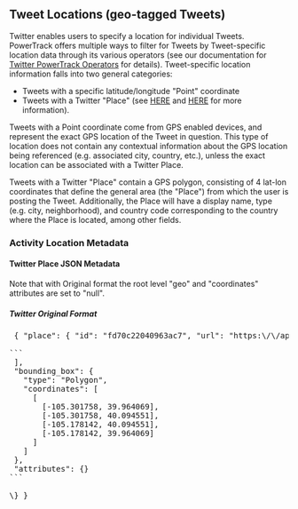 Tweet Locations (geo-tagged Tweets)<a id='ActivityLocation' class="tall">&nbsp;</a>
-----------------------------------------------------------------------------------

Twitter enables users to specify a location for individual Tweets. PowerTrack offers multiple ways to filter for Tweets by Tweet-specific location data through its various operators (see our documentation for [Twitter PowerTrack Operators](/sources/twitter/powertrack_operators.html) for details). Tweet-specific location information falls into two general categories:

-	Tweets with a specific latitude/longitude "Point" coordinate
-	Tweets with a Twitter "Place" (see [HERE](https://blog.twitter.com/2010/twitter-places-more-context-your-tweets) and [HERE](https://dev.twitter.com/docs/platform-objects/places) for more information).

Tweets with a Point coordinate come from GPS enabled devices, and represent the exact GPS location of the Tweet in question. This type of location does not contain any contextual information about the GPS location being referenced (e.g. associated city, country, etc.), unless the exact location can be associated with a Twitter Place.

Tweets with a Twitter "Place" contain a GPS polygon, consisting of 4 lat-lon coordinates that define the general area (the "Place") from which the user is posting the Tweet. Additionally, the Place will have a display name, type (e.g. city, neighborhood), and country code corresponding to the country where the Place is located, among other fields.

### Activity Location Metadata<a id='ActivityLocationPayloads' class="tall">&nbsp;</a>

#### Twitter Place JSON Metadata

Note that with Original format the root level "geo" and "coordinates" attributes are set to "null".

##### Twitter Original Format

<pre> { "place": { "id": "fd70c22040963ac7", "url": "https:\/\/api.twitter.com\/1.1\/geo\/id\/fd70c22040963ac7.json", "place_type": "city", "name": "Boulder", "full_name": "Boulder, CO", "country_code": "US", "country": "United States", "contained_within": \[

```
 ],
 "bounding_box": {
   "type": "Polygon",
   "coordinates": [
     [
       [-105.301758, 39.964069],
       [-105.301758, 40.094551],
       [-105.178142, 40.094551],
       [-105.178142, 39.964069]
     ]
   ]
 },
 "attributes": {}
```

\} }</pre><br />

